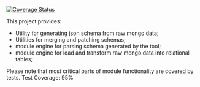 [![Coverage Status](https://coveralls.io/repos/github/YaroslavLitvinov/mongo_schema/badge.svg?branch=master)](https://coveralls.io/github/YaroslavLitvinov/mongo_schema?branch=master)

This project provides:
* Utility for generating json schema from raw mongo data;
* Utilities for merging and patching schemas;
* module engine for parsing schema generated by the tool;
* module engine for load and transform raw mongo data into relational tables;

Please note that most critical parts of module functionality are covered by tests.
Test Coverage: 95%
